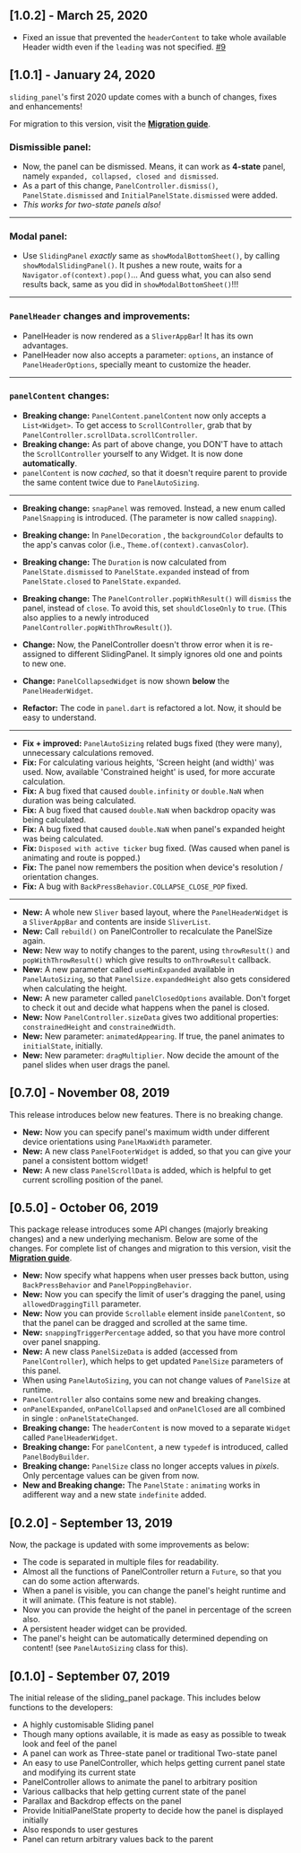 ## [1.0.2] - March 25, 2020

- Fixed an issue that prevented the `headerContent` to take whole available Header width even if the `leading` was not specified. [#9](/../../issues/9)

## [1.0.1] - January 24, 2020

`sliding_panel`'s first 2020 update comes with a bunch of changes, fixes and enhancements!

For migration to this version, visit the [**Migration guide**](https://github.com/RaviKavaiya/sliding_panel/wiki/Migration-guide).

### Dismissible panel:
- Now, the panel can be dismissed. Means, it can work as **4-state** panel, namely `expanded, collapsed, closed and dismissed`.
- As a part of this change, `PanelController.dismiss()`, `PanelState.dismissed` and `InitialPanelState.dismissed` were added.
- *This works for two-state panels also!*

***

### Modal panel:
- Use `SlidingPanel` *exactly* same as `showModalBottomSheet()`, by calling `showModalSlidingPanel()`. It pushes a new route, waits for a `Navigator.of(context).pop()`...
And guess what, you can also send results back, same as you did in `showModalBottomSheet()`!!!

***

### `PanelHeader` changes and improvements:
- PanelHeader is now rendered as a `SliverAppBar`! It has its own advantages.
- PanelHeader now also accepts a parameter: `options`, an instance of `PanelHeaderOptions`, specially meant to customize the header.

***

### `panelContent` changes:
- **Breaking change:** `PanelContent.panelContent` now only accepts a `List<Widget>`. To get access to `ScrollController`, grab that by `PanelController.scrollData.scrollController`.
- **Breaking change:** As part of above change, you DON'T have to attach the `ScrollController` yourself to any Widget. It is now done **automatically**.
- `panelContent` is now *cached*, so that it doesn't require parent to provide the same content twice due to `PanelAutoSizing`.

***

- **Breaking change:** `snapPanel` was removed. Instead, a new enum called `PanelSnapping` is introduced. (The parameter is now called `snapping`).
- **Breaking change:** In `PanelDecoration` , the `backgroundColor` defaults to the app's canvas color (i.e., `Theme.of(context).canvasColor`).
- **Breaking change:** The `Duration` is now calculated from `PanelState.dismissed` to `PanelState.expanded` instead of from `PanelState.closed` to `PanelState.expanded`.
- **Breaking change:** The `PanelController.popWithResult()` will `dismiss` the panel, instead of `close`. To avoid this, set `shouldCloseOnly` to `true`. (This also applies to a newly introduced `PanelController.popWithThrowResult()`).


- **Change:** Now, the PanelController doesn't throw error when it is re-assigned to different SlidingPanel. It simply ignores old one and points to new one.
- **Change:** `PanelCollapsedWidget` is now shown **below** the `PanelHeaderWidget`.
- **Refactor:** The code in `panel.dart` is refactored a lot. Now, it should be easy to understand.

***

- **Fix + improved:** `PanelAutoSizing` related bugs fixed (they were many), unnecessary calculations removed.
- **Fix:** For calculating various heights, 'Screen height (and width)' was used. Now, available 'Constrained height' is used, for more accurate calculation.
- **Fix:** A bug fixed that caused `double.infinity` or `double.NaN` when duration was being calculated.
- **Fix:** A bug fixed that caused `double.NaN` when backdrop opacity was being calculated.
- **Fix:** A bug fixed that caused `double.NaN` when panel's expanded height was being calculated.
- **Fix:** `Disposed with active ticker` bug fixed. (Was caused when panel is animating and route is popped.)
- **Fix:** The panel now remembers the position when device's resolution / orientation changes.
- **Fix:** A bug with `BackPressBehavior.COLLAPSE_CLOSE_POP` fixed.

***
 
- **New:** A whole new `Sliver` based layout, where the `PanelHeaderWidget` is a `SliverAppBar` and contents are inside `SliverList`.
- **New:** Call `rebuild()` on PanelController to recalculate the PanelSize again.
- **New:** New way to notify changes to the parent, using `throwResult()` and `popWithThrowResult()` which give results to `onThrowResult` callback.
- **New:** A new parameter called `useMinExpanded` available in `PanelAutoSizing`, so that `PanelSize.expandedHeight` also gets considered when calculating the height.
- **New:** A new parameter called `panelClosedOptions` available. Don't forget to check it out and decide what happens when the panel is closed.
- **New:** Now `PanelController.sizeData` gives two additional properties: `constrainedHeight` and `constrainedWidth`.
- **New:** New parameter: `animatedAppearing`. If true, the panel animates to `initialState`, initially.
- **New:** New parameter: `dragMultiplier`. Now decide the amount of the panel slides when user drags the panel.




## [0.7.0] - November 08, 2019

This release introduces below new features. There is no breaking change.

- **New:** Now you can specify panel's maximum width under different device orientations using `PanelMaxWidth` parameter.
- **New:** A new class `PanelFooterWidget` is added, so that you can give your panel a consistent bottom widget!
- **New:** A new class `PanelScrollData` is added, which is helpful to get current scrolling position of the panel.



## [0.5.0] - October 06, 2019

This package release introduces some API changes (majorly breaking changes) and a new underlying mechanism. Below are some of the changes. For complete list of changes and migration to this version, visit the [**Migration guide**](https://github.com/RaviKavaiya/sliding_panel/wiki/Migration-guide).

- **New:** Now specify what happens when user presses back button, using `BackPressBehavior` and `PanelPoppingBehavior`.
- **New:** Now you can specify the limit of user's dragging the panel, using `allowedDraggingTill` parameter.
- **New:** Now you can provide `Scrollable` element inside `panelContent`, so that the panel can be dragged and scrolled at the same time.
- **New:** `snappingTriggerPercentage` added, so that you have more control over panel snapping.
- **New:** A new class `PanelSizeData` is added (accessed from `PanelController`), which helps to get updated `PanelSize` parameters of this panel.
- When using `PanelAutoSizing`, you can not change values of `PanelSize` at runtime.
- `PanelController` also contains some new and breaking changes.
- `onPanelExpanded`, `onPanelCollapsed` and `onPanelClosed` are all combined in single : `onPanelStateChanged`.
- **Breaking change:** The `headerContent` is now moved to a separate `Widget` called `PanelHeaderWidget`.
- **Breaking change:** For `panelContent`, a new `typedef` is introduced, called `PanelBodyBuilder`.
- **Breaking change:** `PanelSize` class no longer accepts values in *pixels*. Only percentage values can be given from now.
- **New and Breaking change:** The `PanelState` : `animating` works in adifferent way and a new state `indefinite` added.



## [0.2.0] - September 13, 2019

Now, the package is updated with some improvements as below:

- The code is separated in multiple files for readability.
- Almost all the functions of PanelController return a `Future`, so that you can do some action afterwards.
- When a panel is visible, you can change the panel's height runtime and it will animate. (This feature is not stable).
- Now you can provide the height of the panel in percentage of the screen also.
- A persistent header widget can be provided.
- The panel's height can be automatically determined depending on content! (see `PanelAutoSizing` class for this).



## [0.1.0] - September 07, 2019

The initial release of the sliding_panel package. This includes below functions to the developers:

- A highly customisable Sliding panel
- Though many options available, it is made as easy as possible to tweak look and feel of the panel
- A panel can work as Three-state panel or traditional Two-state panel
- An easy to use PanelController, which helps getting current panel state and modifying its current state
- PanelController allows to animate the panel to arbitrary position
- Various callbacks that help getting current state of the panel
- Parallax and Backdrop effects on the panel
- Provide InitialPanelState property to decide how the panel is displayed initially 
- Also responds to user gestures
- Panel can return arbitrary values back to the parent
